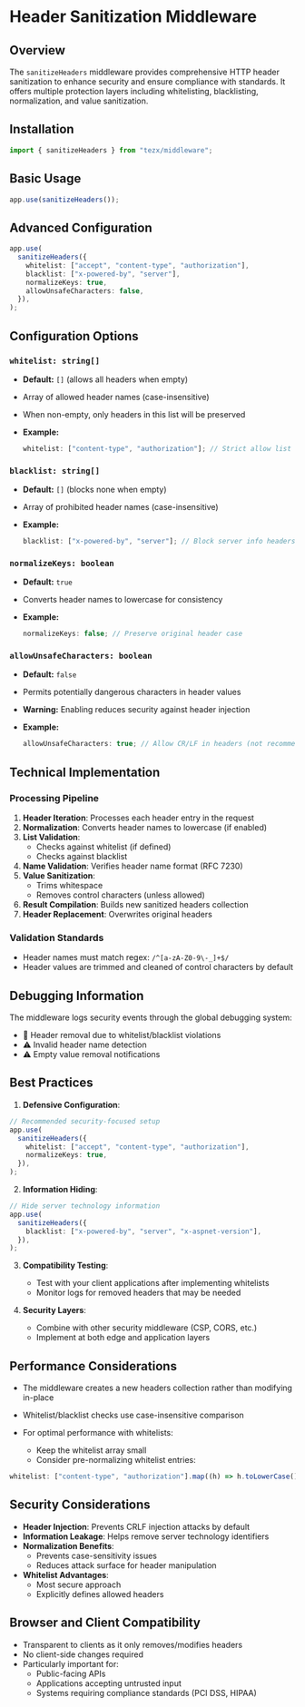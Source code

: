 # Header Sanitization Middleware

## Overview

The `sanitizeHeaders` middleware provides comprehensive HTTP header sanitization to enhance security and ensure compliance with standards. It offers multiple protection layers including whitelisting, blacklisting, normalization, and value sanitization.

## Installation

```ts
import { sanitizeHeaders } from "tezx/middleware";
```

## Basic Usage

```ts
app.use(sanitizeHeaders());
```

## Advanced Configuration

```ts
app.use(
  sanitizeHeaders({
    whitelist: ["accept", "content-type", "authorization"],
    blacklist: ["x-powered-by", "server"],
    normalizeKeys: true,
    allowUnsafeCharacters: false,
  }),
);
```

## Configuration Options

### `whitelist: string[]`

- **Default:** `[]` (allows all headers when empty)
- Array of allowed header names (case-insensitive)
- When non-empty, only headers in this list will be preserved
- **Example:**

  ```ts
  whitelist: ["content-type", "authorization"]; // Strict allow list
  ```

### `blacklist: string[]`

- **Default:** `[]` (blocks none when empty)
- Array of prohibited header names (case-insensitive)
- **Example:**

  ```ts
  blacklist: ["x-powered-by", "server"]; // Block server info headers
  ```

### `normalizeKeys: boolean`

- **Default:** `true`
- Converts header names to lowercase for consistency
- **Example:**

  ```ts
  normalizeKeys: false; // Preserve original header case
  ```

### `allowUnsafeCharacters: boolean`

- **Default:** `false`
- Permits potentially dangerous characters in header values
- **Warning:** Enabling reduces security against header injection
- **Example:**

  ```ts
  allowUnsafeCharacters: true; // Allow CR/LF in headers (not recommended)
  ```

## Technical Implementation

### Processing Pipeline

1. **Header Iteration**: Processes each header entry in the request
2. **Normalization**: Converts header names to lowercase (if enabled)
3. **List Validation**:
   - Checks against whitelist (if defined)
   - Checks against blacklist
4. **Name Validation**: Verifies header name format (RFC 7230)
5. **Value Sanitization**:
   - Trims whitespace
   - Removes control characters (unless allowed)
6. **Result Compilation**: Builds new sanitized headers collection
7. **Header Replacement**: Overwrites original headers

### Validation Standards

- Header names must match regex: `/^[a-zA-Z0-9\-_]+$/`
- Header values are trimmed and cleaned of control characters by default

## Debugging Information

The middleware logs security events through the global debugging system:

- 🚫 Header removal due to whitelist/blacklist violations
- ⚠️ Invalid header name detection
- ⚠️ Empty value removal notifications

## Best Practices

1. **Defensive Configuration**:

```ts
// Recommended security-focused setup
app.use(
  sanitizeHeaders({
    whitelist: ["accept", "content-type", "authorization"],
    normalizeKeys: true,
  }),
);
```

2. **Information Hiding**:

```ts
// Hide server technology information
app.use(
  sanitizeHeaders({
    blacklist: ["x-powered-by", "server", "x-aspnet-version"],
  }),
);
```

3. **Compatibility Testing**:

   - Test with your client applications after implementing whitelists
   - Monitor logs for removed headers that may be needed

4. **Security Layers**:
   - Combine with other security middleware (CSP, CORS, etc.)
   - Implement at both edge and application layers

## Performance Considerations

- The middleware creates a new headers collection rather than modifying in-place
- Whitelist/blacklist checks use case-insensitive comparison
- For optimal performance with whitelists:

  - Keep the whitelist array small
  - Consider pre-normalizing whitelist entries:

```ts
whitelist: ["content-type", "authorization"].map((h) => h.toLowerCase());
```

## Security Considerations

- **Header Injection**: Prevents CRLF injection attacks by default
- **Information Leakage**: Helps remove server technology identifiers
- **Normalization Benefits**:
  - Prevents case-sensitivity issues
  - Reduces attack surface for header manipulation
- **Whitelist Advantages**:
  - Most secure approach
  - Explicitly defines allowed headers

## Browser and Client Compatibility

- Transparent to clients as it only removes/modifies headers
- No client-side changes required
- Particularly important for:
  - Public-facing APIs
  - Applications accepting untrusted input
  - Systems requiring compliance standards (PCI DSS, HIPAA)
